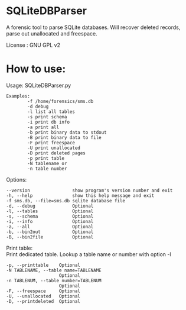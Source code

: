 SQLiteDBParser
==============

A forensic tool to parse SQLite databases.
Will recover deleted records, parse out
unallocated and freespace.

License : GNU GPL v2

How to use:
===========

Usage: SQLiteDBParser.py  

    Examples:  
            -f /home/forensics/sms.db  
            -d debug    
            -l list all tables  
            -s print schema  
            -i print db info  
            -a print all 
            -b print binary data to stdout
            -B print binary data to file
            -F print freespace  
            -U print unallocated  
            -D print deleted pages  
            -p print table  
            -N tablename or  
            -n table number  


   Options: 
      
    --version                show program's version number and exit
    -h, --help               show this help message and exit
    -f sms.db, --file=sms.db sqlite database file
    -d, --debug              Optional
    -l, --tables             Optional
    -s, --schema             Optional
    -i, --info               Optional
    -a, --all                Optional
    -b, --bin2out            Optional
    -B, --bin2file           Optional


  Print table:  
    Print dedicated table. Lookup a table name or number with option -l  

    -p, --printtable    Optional
    -N TABLENAME, --table name=TABLENAME
                        Optional
    -n TABLENUM, --table number=TABLENUM
                        Optional
    -F, --freespace     Optional
    -U, --unallocated   Optional
    -D, --printdeleted  Optional
